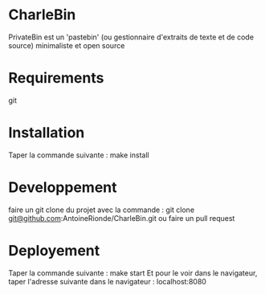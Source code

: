# CharleBin
PrivateBin est un 'pastebin' (ou gestionnaire d'extraits de texte et de code source) minimaliste et open source
# Requirements
git
# Installation
Taper la commande suivante : make install
# Developpement
faire un git clone du projet avec la commande : git clone git@github.com:AntoineRionde/CharleBin.git
 ou faire un pull request
# Deployement
Taper la commande suivante : make start
Et pour le voir dans le navigateur, taper l'adresse suivante dans le navigateur : localhost:8080
